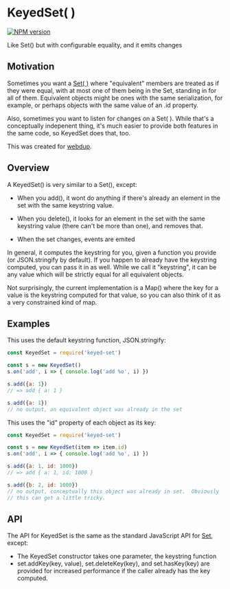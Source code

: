 # KeyedSet( )
[![NPM version][npm-image]][npm-url]

Like Set() but with configurable equality, and it emits changes

## Motivation

Sometimes you want a [Set( )](https://developer.mozilla.org/en-US/docs/Web/JavaScript/Reference/Global_Objects/Set) where "equivalent" members are treated as
if they were equal, with at most one of them being in the Set,
standing in for all of them.  Equivalent objects might be ones with
the same serialization, for example, or perhaps objects with the same
value of an .id property.

Also, sometimes you want to listen for changes on a Set( ).  While
that's a conceptually indepenent thing, it's much easier to provide
both features in the same code, so KeyedSet does that, too.

This was created for [webdup](https://npmjs.org/package/webdup).

## Overview

A KeyedSet() is very similar to a Set(), except:

* When you add(), it wont do anything if there's already an element in
  the set with the same keystring value.

* When you delete(), it looks for an element in the set with the same
  keystring value (there can't be more than one), and removes that.

* When the set changes, events are emited

In general, it computes the keystring for you, given a function you
provide (or JSON.stringify by default).  If you happen to already have
the keystring computed, you can pass it in as well.  While we call it
"keystring", it can be any value which will be strictly equal for all
equivalent objects.

Not surprisingly, the current implementation is a Map() where the key for a
value is the keystring computed for that value, so you can also think
of it as a very constrained kind of map.

## Examples

This uses the default keystring function, JSON.stringify:

```js
const KeyedSet = require('keyed-set')

const s = new KeyedSet()
s.on('add', i => { console.log('add %o', i) })

s.add({a: 1})
// => add { a: 1 }

s.add({a: 1})
// no output, an equivalent object was already in the set
```

This uses the "id" property of each object as its key:

```js
const KeyedSet = require('keyed-set')

const s = new KeyedSet(item => item.id)
s.on('add', i => { console.log('add %o', i) })

s.add({a: 1, id: 1000})
// => add { a: 1, id: 1000 }

s.add({b: 2, id: 1000})
// no output, conceptually this object was already in set.  Obviously
// this can get a little tricky.
```

## API

The API for KeyedSet is the same as the standard JavaScript API for [Set](https://developer.mozilla.org/en-US/docs/Web/JavaScript/Reference/Global_Objects/Set), except:
* The KeyedSet constructor takes one parameter, the keystring function
* set.addKey(key, value), set.deleteKey(key), and set.hasKey(key) are provided for increased performance if the caller already has the key computed.

[npm-image]: https://img.shields.io/npm/v/keyed-set.svg?style=flat-square
[npm-url]: https://npmjs.org/package/keyed-set

